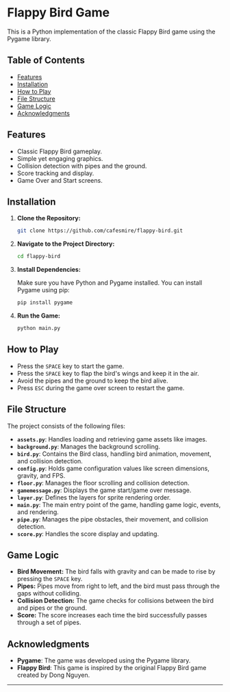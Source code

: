 # Flappy Bird Game

This is a Python implementation of the classic Flappy Bird game using the Pygame library.

## Table of Contents

- [Features](#features)
- [Installation](#installation)
- [How to Play](#how-to-play)
- [File Structure](#file-structure)
- [Game Logic](#game-logic)
- [Acknowledgments](#acknowledgments)

## Features

- Classic Flappy Bird gameplay.
- Simple yet engaging graphics.
- Collision detection with pipes and the ground.
- Score tracking and display.
- Game Over and Start screens.

## Installation

1. **Clone the Repository:**

   ```sh
   git clone https://github.com/cafesmire/flappy-bird.git
   ```

2. **Navigate to the Project Directory:**

   ```sh
   cd flappy-bird
   ```

3. **Install Dependencies:**

   Make sure you have Python and Pygame installed. You can install Pygame using pip:

   ```sh
   pip install pygame
   ```

4. **Run the Game:**

   ```sh
   python main.py
   ```

## How to Play

- Press the `SPACE` key to start the game.
- Press the `SPACE` key to flap the bird's wings and keep it in the air.
- Avoid the pipes and the ground to keep the bird alive.
- Press `ESC` during the game over screen to restart the game.

## File Structure

The project consists of the following files:

- **`assets.py`**: Handles loading and retrieving game assets like images.
- **`background.py`**: Manages the background scrolling.
- **`bird.py`**: Contains the Bird class, handling bird animation, movement, and collision detection.
- **`config.py`**: Holds game configuration values like screen dimensions, gravity, and FPS.
- **`floor.py`**: Manages the floor scrolling and collision detection.
- **`gamemessage.py`**: Displays the game start/game over message.
- **`layer.py`**: Defines the layers for sprite rendering order.
- **`main.py`**: The main entry point of the game, handling game logic, events, and rendering.
- **`pipe.py`**: Manages the pipe obstacles, their movement, and collision detection.
- **`score.py`**: Handles the score display and updating.

## Game Logic

- **Bird Movement:** The bird falls with gravity and can be made to rise by pressing the `SPACE` key.
- **Pipes:** Pipes move from right to left, and the bird must pass through the gaps without colliding.
- **Collision Detection:** The game checks for collisions between the bird and pipes or the ground.
- **Score:** The score increases each time the bird successfully passes through a set of pipes.

## Acknowledgments

- **Pygame**: The game was developed using the Pygame library.
- **Flappy Bird**: This game is inspired by the original Flappy Bird game created by Dong Nguyen.

---
